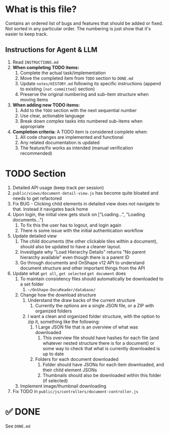 # What is this file?

Contains an ordered list of bugs and features that should be added or fixed.
Not sorted in any particular order.
The numbering is just show that it's easier to keep track.

## Instructions for Agent & LLM

1. Read `INSTRUCTIONS.md`
2. **When completing TODO items:**
   1. Complete the actual task/implementation
   2. Move the completed item from `TODO` section to `DONE.md`
   3. Update `notes/HISTORY.md` following its specific instructions (append to existing `[not committed]` section)
   4. Preserve the original numbering and sub-item structure when moving items
3. **When adding new TODO items:**
   1. Add to the `TODO` section with the next sequential number
   2. Use clear, actionable language
   3. Break down complex tasks into numbered sub-items when appropriate
4. **Completion criteria:** A TODO item is considered complete when:
   1. All code changes are implemented and functional
   2. Any related documentation is updated
   3. The feature/fix works as intended (manual verification recommended)

# TODO Section

1. Detailed API usage (keep track per session)
2. `public/views/document-detail-view.js` has become quite bloated and needs to get refactored
3. Fix BUG - Clicking child elements in detailed view does not navigate to that. Instead it navigates back home
4. Upon login, the initial view gets stuck on ["Loading...", "Loading documents..."]
   1. To fix this the user has to logout, and login again
   2. There is some issue with the initial authentication workflow
5. Update detailed view
   1. The child documents (the other clickable tiles within a document), should also be updated to have a cleaner layout.
   2. Investigate why "Load Hierarchy Details" returns "No parent hierarchy available" even though there is a parent ID
   3. Go through documents and OnShape v12 API to understand document structure and other important things from the API
6. Update what `get all`, `get selected` `get document` does
   1. To maintain consistency files should automatically be downloaded to a set folder
      1. `~/OnShape-DocuReader/database/`
   2. Change how the download structure
      1. Understand the draw backs of the current structure
         1. Currently the options are a single JSON file, or a ZIP with organized folders
      2. I want a clean and organized folder structure, with the option to zip it, something like the following:
         1. 1 Large JSON file that is an overview of what was downloaded
            1. This overview file should have hashes for each file (and whatever nested structure there is for a document) or some way to check that what is currently downloaded is up to date
         2. Folders for each document downloaded
            1. Folder should have JSONs for each item downloaded, and their child element JSONs
            2. Thumbnails should also be downloaded within this folder (if selected)
   3. Implement image/thumbnail downloading
7. Fix TODO in `public/js/controllers/document-controller.js`

# ✅ DONE

See `DONE.md`
